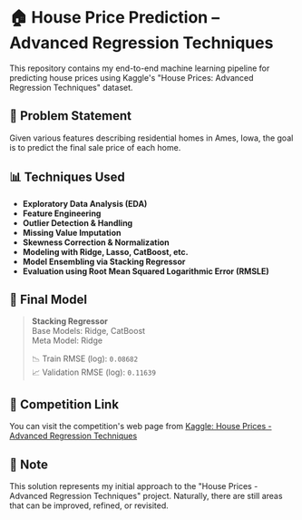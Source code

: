 # 🏠 House Price Prediction – Advanced Regression Techniques

This repository contains my end-to-end machine learning pipeline for predicting house prices using Kaggle's "House Prices: Advanced Regression Techniques" dataset.

## 📌 Problem Statement

Given various features describing residential homes in Ames, Iowa, the goal is to predict the final sale price of each home.

## 📊 Techniques Used

- **Exploratory Data Analysis (EDA)**
- **Feature Engineering**
- **Outlier Detection & Handling**
- **Missing Value Imputation**
- **Skewness Correction & Normalization**
- **Modeling with Ridge, Lasso, CatBoost, etc.**
- **Model Ensembling via Stacking Regressor**
- **Evaluation using Root Mean Squared Logarithmic Error (RMSLE)**

## 🧠 Final Model

> **Stacking Regressor**  
> Base Models: Ridge, CatBoost  
> Meta Model: Ridge  
>  
> 📉 Train RMSE (log): `0.08682`  
> 📈 Validation RMSE (log): `0.11639`

## 🔗 Competition Link

You can visit the competition's web page from [Kaggle: House Prices - Advanced Regression Techniques](https://www.kaggle.com/competitions/house-prices-advanced-regression-techniques)

## 📝 Note

This solution represents my initial approach to the "House Prices - Advanced Regression Techniques" project. Naturally, there are still areas that can be improved, refined,
or revisited. 
